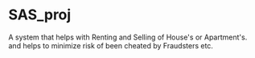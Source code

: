 # SAS_proj
A system that helps with Renting and Selling of House's or Apartment's.\
and helps to minimize risk of been cheated by Fraudsters etc.
